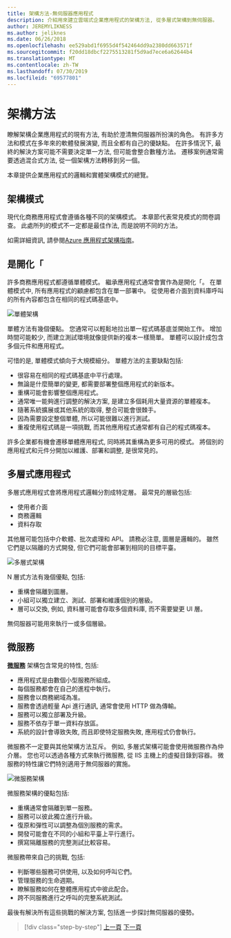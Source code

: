 ```yaml
---
title: 架構方法-無伺服器應用程式
description: 介紹用來建立雲端式企業應用程式的架構方法, 從多層式架構到無伺服器。
author: JEREMYLIKNESS
ms.author: jeliknes
ms.date: 06/26/2018
ms.openlocfilehash: ee529abd1f6955d4f542464dd9a2380dd663571f
ms.sourcegitcommit: f20dd18dbcf2275513281f5d9ad7ece6a62644b4
ms.translationtype: MT
ms.contentlocale: zh-TW
ms.lasthandoff: 07/30/2019
ms.locfileid: "69577801"
---
```

# <a name="architecture-approaches"></a>架構方法

瞭解架構企業應用程式的現有方法, 有助於澄清無伺服器所扮演的角色。 有許多方法和模式在多年來的軟體發展演變, 而且全都有自己的優缺點。 在許多情況下, 最終的解決方案可能不需要決定單一方法, 但可能會整合數種方法。 遷移案例通常需要透過混合式方法, 從一個架構方法轉移到另一個。

本章提供企業應用程式的邏輯和實體架構模式的總覽。

## <a name="architecture-patterns"></a>架構模式

現代化商務應用程式會遵循各種不同的架構模式。 本章節代表常見模式的問卷調查。 此處所列的模式不一定都是最佳作法, 而是說明不同的方法。

如需詳細資訊, 請參閱[Azure 應用程式架構指南](https://docs.microsoft.com/azure/architecture/guide/)。

## <a name="monoliths"></a>是開化「

許多商務應用程式都遵循單體模式。 繼承應用程式通常會實作為是開化「。 在單體模式中, 所有應用程式的顧慮都包含在單一部署中。 從使用者介面到資料庫呼叫的所有內容都包含在相同的程式碼基底中。

![單體架構](./media/monolith-architecture.png)

單體方法有幾個優點。 您通常可以輕鬆地拉出單一程式碼基底並開始工作。 增加時間可能較少, 而建立測試環境就像提供新的複本一樣簡單。 單體可以設計成包含多個元件和應用程式。

可惜的是, 單體模式傾向于大規模細分。 單體方法的主要缺點包括:

* 很容易在相同的程式碼基底中平行處理。
* 無論是什麼簡單的變更, 都需要部署整個應用程式的新版本。
* 重構可能會影響整個應用程式。
* 通常唯一能夠進行調整的解決方案, 是建立多個耗用大量資源的單體複本。
* 隨著系統擴展或其他系統的取得, 整合可能會很棘手。
* 因為需要設定整個單體, 所以可能很難以進行測試。
* 重複使用程式碼是一項挑戰, 而其他應用程式通常都有自己的程式碼複本。

許多企業都有機會遷移單體應用程式, 同時將其重構為更多可用的模式。 將個別的應用程式和元件分開加以維護、部署和調整, 是很常見的。

## <a name="n-layer-applications"></a>多層式應用程式

多層式應用程式會將應用程式邏輯分割成特定層。 最常見的層級包括:

* 使用者介面
* 商務邏輯
* 資料存取

其他層可能包括中介軟體、批次處理和 API。 請務必注意, 圖層是邏輯的。 雖然它們是以隔離的方式開發, 但它們可能會部署到相同的目標平臺。

![多層式架構](./media/n-layer-architecture.png)

N 層式方法有幾個優點, 包括:

* 重構會隔離到圖層。
* 小組可以獨立建立、測試、部署和維護個別的層級。
* 層可以交換, 例如, 資料層可能會存取多個資料庫, 而不需要變更 UI 層。

無伺服器可能用來執行一或多個層級。

## <a name="microservices"></a>微服務

**[微服務](https://docs.microsoft.com/azure/architecture/guide/architecture-styles/microservices)** 架構包含常見的特性, 包括:

* 應用程式是由數個小型服務所組成。
* 每個服務都會在自己的進程中執行。
* 服務會以商務網域為准。
* 服務會透過輕量 Api 進行通訊, 通常會使用 HTTP 做為傳輸。
* 服務可以獨立部署及升級。
* 服務不依存于單一資料存放區。
* 系統的設計會導致失敗, 而且即使特定服務失敗, 應用程式仍會執行。

微服務不一定要與其他架構方法互斥。 例如, 多層式架構可能會使用微服務作為仲介層。 您也可以透過各種方式來執行微服務, 從 IIS 主機上的虛擬目錄到容器。 微服務的特性讓它們特別適用于無伺服器的實施。

![微服務架構](./media/microservices-architecture.png)

微服務架構的優點包括:

* 重構通常會隔離到單一服務。
* 服務可以彼此獨立進行升級。
* 復原和彈性可以調整為個別服務的需求。
* 開發可能會在不同的小組和平臺上平行進行。
* 撰寫隔離服務的完整測試比較容易。

微服務帶來自己的挑戰, 包括:

* 判斷哪些服務可供使用, 以及如何呼叫它們。
* 管理服務的生命週期。
* 瞭解服務如何在整體應用程式中彼此配合。
* 跨不同服務進行之呼叫的完整系統測試。

最後有解決所有這些挑戰的解決方案, 包括進一步探討無伺服器的優勢。

>[!div class="step-by-step"]
>[上一頁](index.md)
>[下一頁](architecture-deployment-approaches.md)
